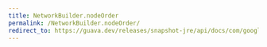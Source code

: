```yaml
---
title: NetworkBuilder.nodeOrder
permalink: /NetworkBuilder.nodeOrder/
redirect_to: https://guava.dev/releases/snapshot-jre/api/docs/com/google/common/graph/NetworkBuilder.html#nodeOrder-com.google.common.graph.ElementOrder-
---
```

